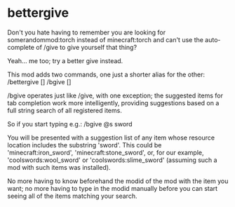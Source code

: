 bettergive
==========

Don't you hate having to remember you are looking for somerandommod:torch instead of minecraft:torch and can't use the auto-complete of /give to give yourself that thing?

Yeah... me too; try a better give instead.

This mod adds two commands, one just a shorter alias for the other:
  /bettergive <playertargets> <item> [<count>]
  /bgive <playertargets> <item> [<count>]
  
/bgive operates just like /give, with one exception; the suggested items for tab completion work more intelligently, providing suggestions based on a full string search of all registered items.

So if you start typing e.g.:
  /bgive @s sword
  
You will be presented with a suggestion list of any item whose resource location includes the substring 'sword'. This could be 'minecraft:iron_sword', 'minecraft:stone_sword', or, for our example, 'coolswords:wool_sword' or 'coolswords:slime_sword' (assuming such a mod with such items was installed).

No more having to know beforehand the modid of the mod with the item you want; no more having to type in the modid manually before you can start seeing all of the items matching your search.